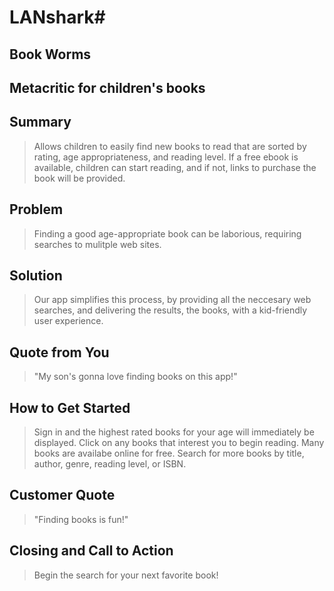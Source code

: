 # LANshark#

<!-- 
> This material was originally posted [here](http://www.quora.com/What-is-Amazons-approach-to-product-development-and-product-management). It is reproduced here for posterities sake.

There is an approach called "working backwards" that is widely used at Amazon. They work backwards from the customer, rather than starting with an idea for a product and trying to bolt customers onto it. While working backwards can be applied to any specific product decision, using this approach is especially important when developing new products or features.

For new initiatives a product manager typically starts by writing an internal press release announcing the finished product. The target audience for the press release is the new/updated product's customers, which can be retail customers or internal users of a tool or technology. Internal press releases are centered around the customer problem, how current solutions (internal or external) fail, and how the new product will blow away existing solutions.

If the benefits listed don't sound very interesting or exciting to customers, then perhaps they're not (and shouldn't be built). Instead, the product manager should keep iterating on the press release until they've come up with benefits that actually sound like benefits. Iterating on a press release is a lot less expensive than iterating on the product itself (and quicker!).

If the press release is more than a page and a half, it is probably too long. Keep it simple. 3-4 sentences for most paragraphs. Cut out the fat. Don't make it into a spec. You can accompany the press release with a FAQ that answers all of the other business or execution questions so the press release can stay focused on what the customer gets. My rule of thumb is that if the press release is hard to write, then the product is probably going to suck. Keep working at it until the outline for each paragraph flows. 

Oh, and I also like to write press-releases in what I call "Oprah-speak" for mainstream consumer products. Imagine you're sitting on Oprah's couch and have just explained the product to her, and then you listen as she explains it to her audience. That's "Oprah-speak", not "Geek-speak".

Once the project moves into development, the press release can be used as a touchstone; a guiding light. The product team can ask themselves, "Are we building what is in the press release?" If they find they're spending time building things that aren't in the press release (overbuilding), they need to ask themselves why. This keeps product development focused on achieving the customer benefits and not building extraneous stuff that takes longer to build, takes resources to maintain, and doesn't provide real customer benefit (at least not enough to warrant inclusion in the press release).
 -->
 
## Book Worms ##
  <!-- > Name the product in a way the reader (i.e. your target customers) will understand. -->

## Metacritic for children's books ##
  <!-- > Describe who the market for the product is and what benefit they get. One sentence only underneath the title. -->

## Summary ##
  > Allows children to easily find new books to read that are sorted by rating, age appropriateness, and reading level. If a free ebook is available, children can start reading, and if not, links to purchase the book will be provided.

## Problem ##
  > Finding a good age-appropriate book can be laborious, requiring searches to mulitple web sites.

## Solution ##
  > Our app simplifies this process, by providing all the neccesary web searches, and delivering the results, the books, with a kid-friendly user experience.

## Quote from You ##
  > "My son's gonna love finding books on this app!"

## How to Get Started ##
  > Sign in and the highest rated books for your age will immediately be displayed. Click on any books that interest you to begin reading.  Many books are availabe online for free.  Search for more books by title, author, genre, reading level, or ISBN.

## Customer Quote ##
  > "Finding books is fun!"

## Closing and Call to Action ##
  > Begin the search for your next favorite book!
